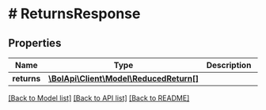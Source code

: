 # # ReturnsResponse

## Properties

Name | Type | Description | Notes
------------ | ------------- | ------------- | -------------
**returns** | [**\BolApi\Client\Model\ReducedReturn[]**](ReducedReturn.md) |  |

[[Back to Model list]](../../README.md#models) [[Back to API list]](../../README.md#endpoints) [[Back to README]](../../README.md)
